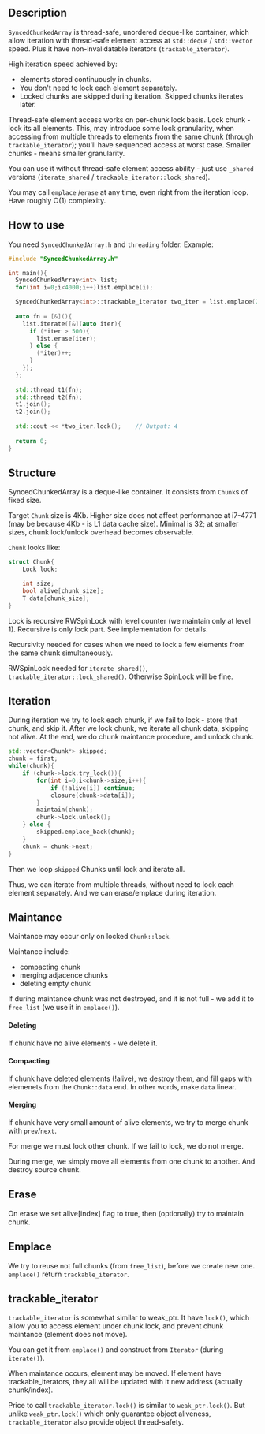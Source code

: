 ## Description

`SyncedChunkedArray` is thread-safe, unordered deque-like container, which allow iteration with thread-safe element access at `std::deque` / `std::vector` speed. Plus it have non-invalidatable iterators (`trackable_iterator`).

High iteration speed achieved by:

- elements stored continuously in chunks.
- You don't need to lock each element separately.
- Locked chunks are skipped during iteration. Skipped chunks iterates later.

Thread-safe element access works on per-chunk lock basis. Lock chunk - lock its all elements. This, may introduce some lock granularity, when accessing from multiple threads to elements from the same chunk (through `trackable_iterator`); you'll have sequenced access at worst case. Smaller chunks - means smaller granularity.

You can use it without thread-safe element access ability - just use `_shared` versions (`iterate_shared` / `trackable_iterator::lock_shared`).

You may call `emplace` /`erase` at any time, even right from the iteration loop. Have roughly O(1) complexity.

## How to use

You need `SyncedChunkedArray.h` and `threading` folder.
Example:

```C++
#include "SyncedChunkedArray.h"

int main(){
  SyncedChunkedArray<int> list;
  for(int i=0;i<4000;i++)list.emplace(i);

  SyncedChunkedArray<int>::trackable_iterator two_iter = list.emplace(2)();
  
  auto fn = [&](){
    list.iterate([&](auto iter){
      if (*iter > 500){
        list.erase(iter);
      } else {
        (*iter)++;
      }
    });
  };
  
  std::thread t1(fn);
  std::thread t2(fn);
  t1.join();
  t2.join();
  
  std::cout << *two_iter.lock();    // Output: 4
  
  return 0;
}
```

## Structure

SyncedChunkedArray is a deque-like container. It consists from `Chunk`s of fixed size. 

Target `Chunk` size is 4Kb. Higher size does not affect performance at i7-4771 (may be because 4Kb - is L1 data cache size). Minimal is 32; at smaller sizes, chunk lock/unlock overhead becomes observable.

 `Chunk` looks like:

```C++
struct Chunk{
    Lock lock;

    int size;
    bool alive[chunk_size];
    T data[chunk_size];    
}
```

Lock is recursive RWSpinLock with level counter (we maintain only at level 1). Recursive is only lock part. See implementation for details.

Recursivity needed for cases when we need to lock a few elements from the same chunk simultaneously.

RWSpinLock needed for `iterate_shared()`,  `trackable_iterator::lock_shared()`. Otherwise SpinLock will be fine.

## Iteration

During iteration we try to lock each chunk, if we fail to lock - store that chunk, and skip it.
After we lock chunk, we iterate all chunk data, skipping not alive. At the end, we do chunk maintance procedure, and unlock chunk.

```C++
std::vector<Chunk*> skipped;
chunk = first;
while(chunk){
    if (chunk->lock.try_lock()){
        for(int i=0;i<chunk->size;i++){
            if (!alive[i]) continue;
            closure(chunk->data[i]);
        }
        maintain(chunk);
        chunk->lock.unlock();
    } else {
        skipped.emplace_back(chunk);
    }
    chunk = chunk->next;
}
```

Then we loop `skipped` Chunks until lock and iterate all.

Thus, we can iterate from multiple threads, without need to lock each element separately. And we can erase/emplace during iteration.

## Maintance

Maintance may occur only on locked `Chunk::lock`.

Maintance include:

 * compacting chunk
 * merging adjacence chunks
 * deleting empty chunk

If during maintance chunk was not destroyed, and it is not full - we add it to `free_list` (we use it in `emplace()`).

#### Deleting

If chunk have no alive elements - we delete it.

#### Compacting

If chunk have deleted elements (!alive), we destroy them, and fill gaps with elemenets from the `Chunk::data` end. In other words, make `data` linear.

#### Merging

If chunk have very small amount of alive elements, we try to merge chunk with `prev`/`next`.

For merge we must lock other chunk. If we fail to lock, we do not merge.

During merge, we simply move all elements from one chunk to another. And destroy source chunk.


## Erase

On erase we set alive[index] flag to true, then (optionally) try to maintain chunk.

## Emplace

We try to reuse not full chunks (from `free_list`), before we create new one. `emplace()` return `trackable_iterator`.


## trackable_iterator

`trackable_iterator` is somewhat similar to weak_ptr. It have `lock()`, which allow you to access element under chunk lock, and prevent chunk maintance (element does not move).

You can get it from `emplace()` and construct from `Iterator` (during `iterate()`).

When maintance occurs, element may be moved. If element have trackable_iterators, they all will be updated with it new address (actually chunk/index).

Price to call `trackable_iterator.lock()` is similar to `weak_ptr.lock()`. But unlike `weak_ptr.lock()` which only guarantee object aliveness, `trackable_iterator` also provide object thread-safety.
